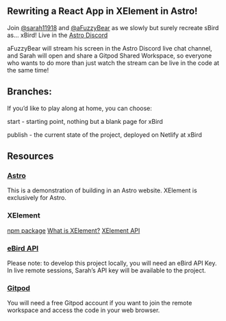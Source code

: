 ## Rewriting a React App in XElement in Astro!

Join [@sarah11918](https://twitter.com/sarah11918) and [@aFuzzyBear](https://twitter.com/aFuzzyBear2) as we slowly but surely recreate sBird as… xBird! Live in the [Astro Discord](https://astro.build/chat)

aFuzzyBear will stream his screen in the Astro Discord live chat channel, and Sarah will open and share a Gitpod Shared Workspace, so everyone who wants to do more than just watch the stream can be live in the code at the same time!

## Branches:

If you’d like to play along at home, you can choose:

start - starting point, nothing but a blank page for xBird

publish - the current state of the project, deployed on Netlify at xBird

## Resources

### [Astro](https://astro.build)

This is a demonstration of building in an Astro website. XElement is exclusively for Astro.

### XElement

[npm package](https://www.npmjs.com/package/astro-xelement)
[What is XElement?](https://xelement-docs.vercel.app/docs/sarahedits/overview#xelement)
[XElement API](https://xelement-docs.vercel.app/docs/api/overview#xelement-api)

### [eBird API](https://documenter.getpostman.com/view/664302/S1ENwy59?version=latest)

Please note: to develop this project locally, you will need an eBird API Key. In live remote sessions, Sarah’s API key will be available to the project.

### [Gitpod](https://gitpod.io)

You will need a free Gitpod account if you want to join the remote workspace and access the code in your web browser.